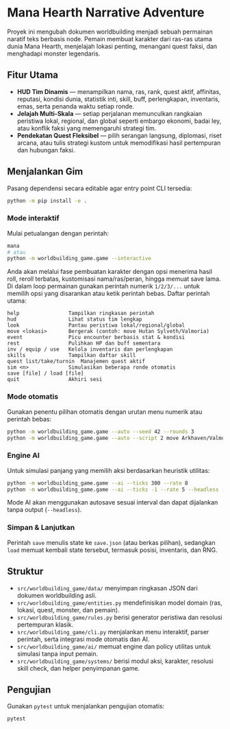 # Mana Hearth Narrative Adventure

Proyek ini mengubah dokumen worldbuilding menjadi sebuah permainan naratif teks
berbasis node. Pemain membuat karakter dari ras-ras utama dunia Mana Hearth,
menjelajah lokasi penting, menangani quest faksi, dan menghadapi monster
legendaris.

## Fitur Utama

- **HUD Tim Dinamis** — menampilkan nama, ras, rank, quest aktif, affinitas,
  reputasi, kondisi dunia, statistik inti, skill, buff, perlengkapan, inventaris,
  emas, serta penanda waktu setiap ronde.
- **Jelajah Multi-Skala** — setiap perjalanan memunculkan rangkaian peristiwa
  lokal, regional, dan global seperti embargo ekonomi, badai ley, atau konflik
  faksi yang memengaruhi strategi tim.
- **Pendekatan Quest Fleksibel** — pilih serangan langsung, diplomasi,
  riset arcana, atau tulis strategi kustom untuk memodifikasi hasil pertempuran
  dan hubungan faksi.

## Menjalankan Gim

Pasang dependensi secara editable agar entry point CLI tersedia:

```bash
python -m pip install -e .
```

### Mode interaktif

Mulai petualangan dengan perintah:

```bash
mana
# atau
python -m worldbuilding_game.game --interactive
```

Anda akan melalui fase pembuatan karakter dengan opsi menerima hasil roll,
reroll terbatas, kustomisasi nama/ras/peran, hingga memuat save lama. Di dalam
loop permainan gunakan perintah numerik `1/2/3/...` untuk memilih opsi yang
disarankan atau ketik perintah bebas. Daftar perintah utama:

```
help                Tampilkan ringkasan perintah
hud                 Lihat status tim lengkap
look                Pantau peristiwa lokal/regional/global
move <lokasi>       Bergerak (contoh: move Hutan Sylveth/Valmoria)
event               Picu encounter berbasis stat & kondisi
rest                Pulihkan HP dan buff sementara
inv / equip / use   Kelola inventaris dan perlengkapan
skills              Tampilkan daftar skill
quest list/take/turnin  Manajemen quest aktif
sim <n>             Simulasikan beberapa ronde otomatis
save [file] / load [file]
quit                Akhiri sesi
```

### Mode otomatis

Gunakan penentu pilihan otomatis dengan urutan menu numerik atau perintah bebas:

```bash
python -m worldbuilding_game.game --auto --seed 42 --rounds 3
python -m worldbuilding_game.game --auto --script 2 move Arkhaven/Valmoria rest
```

### Engine AI

Untuk simulasi panjang yang memilih aksi berdasarkan heuristik utilitas:

```bash
python -m worldbuilding_game.game --ai --ticks 300 --rate 8
python -m worldbuilding_game.game --ai --ticks -1 --rate 5 --headless --save-every 50
```

Mode AI akan menggunakan autosave sesuai interval dan dapat dijalankan tanpa
output (`--headless`).

### Simpan & Lanjutkan

Perintah `save` menulis state ke `save.json` (atau berkas pilihan), sedangkan
`load` memuat kembali state tersebut, termasuk posisi, inventaris, dan RNG.

## Struktur

- `src/worldbuilding_game/data/` menyimpan ringkasan JSON dari dokumen
  worldbuilding asli.
- `src/worldbuilding_game/entities.py` mendefinisikan model domain (ras,
  lokasi, quest, monster, dan pemain).
- `src/worldbuilding_game/rules.py` berisi generator peristiwa dan resolusi
  pertempuran klasik.
- `src/worldbuilding_game/cli.py` menjalankan menu interaktif, parser perintah,
  serta integrasi mode otomatis dan AI.
- `src/worldbuilding_game/ai/` memuat engine dan policy utilitas untuk
  simulasi tanpa input pemain.
- `src/worldbuilding_game/systems/` berisi modul aksi, karakter, resolusi
  skill check, dan helper penyimpanan game.

## Pengujian

Gunakan `pytest` untuk menjalankan pengujian otomatis:

```bash
pytest
```
